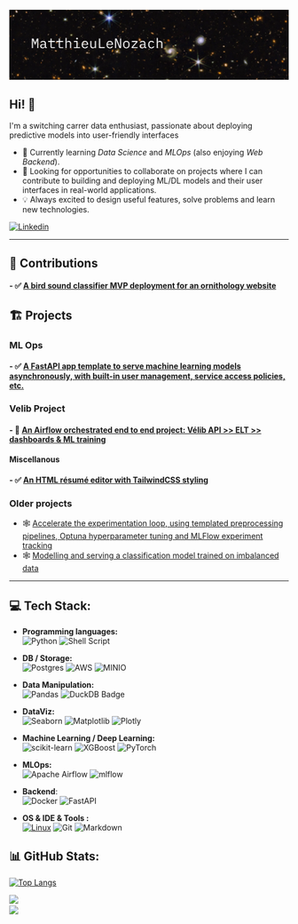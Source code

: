 
![banner](assets/images/webb.png)
## Hi! 👋




I'm a switching carrer data enthusiast, passionate about deploying predictive models into user-friendly interfaces

- 🌱 Currently learning *Data Science* and *MLOps* (also enjoying *Web Backend*).
- 🚀 Looking for opportunities to collaborate on projects where I can contribute to building and deploying  ML/DL models and their user interfaces in real-world applications.
- 💡 Always excited to design useful features, solve problems and learn new technologies.


[![Linkedin](https://img.shields.io/badge/-LinkedIn-blue?style=flat&logo=Linkedin&logoColor=white&link=https://www.linkedin.com/in/mlenozach/)](https://www.linkedin.com/in/mlenozach/)


---
## 👥 Contributions

#### - ✅ [A bird sound classifier MVP deployment for an ornithology website](https://github.com/ValBaron10/BirdSoundClassif)

## 🏗️ Projects

### ML Ops

#### - ✅ [A FastAPI app template to serve machine learning models asynchronously, with built-in user management, service access policies, etc.](https://github.com/MatthieuLeNozach/api_basemodel_for_machine_learning_with_fastapi)



### Velib Project

#### - 🚧 [An Airflow orchestrated end to end project: Vélib API >> ELT >> dashboards & ML training](https://github.com/MatthieuLeNozach/velib_airflow_orchestration_elt_ml)

#### Miscellanous

#### - ✅ [An HTML résumé editor with TailwindCSS styling](https://github.com/MatthieuLeNozach/tailwindcss_resume/tree/main)


### Older projects
- 🕸️ [Accelerate the experimentation loop, using templated preprocessing pipelines, Optuna hyperparameter tuning and MLFlow experiment tracking](https://github.com/MatthieuLeNozach/mlflow_laboratory/tree/main)
- 🕸️ [Modelling and serving a classification model trained on imbalanced data](https://github.com/MatthieuLeNozach/insurance_classification_imalanced)

---
## 💻 Tech Stack:
- **Programming languages:**  
![Python](https://img.shields.io/badge/python-3670A0?style=for-the-badge&logo=python&logoColor=ffdd54) ![Shell Script](https://img.shields.io/badge/shell_script-%23121011.svg?style=for-the-badge&logo=gnu-bash&logoColor=white)

- **DB / Storage:**  
![Postgres](https://img.shields.io/badge/postgres-%23316192.svg?style=for-the-badge&logo=postgresql&logoColor=white) ![AWS](https://img.shields.io/badge/AWS_S3-%23FF9900.svg?style=for-the-badge&logo=amazon-aws&logoColor=white) ![MINIO](https://img.shields.io/badge/minIO-%23B22222.svg?style=for-the-badge&logo=amazon-aws&logoColor=white)

- **Data Manipulation:**  
![Pandas](https://img.shields.io/badge/pandas-%23150458.svg?style=for-the-badge&logo=pandas&logoColor=white) ![DuckDB Badge](https://img.shields.io/badge/DuckDB-FFF000?logo=duckdb&logoColor=000&style=for-the-badge)

- **DataViz:**  
![Seaborn](https://img.shields.io/badge/Seaborn-3776AB?style=for-the-badge&logo=seaborn&logoColor=white) ![Matplotlib](https://img.shields.io/badge/Matplotlib-%23aad4e5.svg?style=for-the-badge&logo=Matplotlib&logoColor=black) ![Plotly](https://img.shields.io/badge/Plotly-%233F4F75.svg?style=for-the-badge&logo=plotly&logoColor=white) 

- **Machine Learning / Deep Learning:**  
![scikit-learn](https://img.shields.io/badge/scikit--learn-%23F7931E.svg?style=for-the-badge&logo=scikit-learn&logoColor=white) ![XGBoost](https://img.shields.io/badge/XGBoost-3776AB?style=for-the-badge&logo=seaborn&logoColor=white) ![PyTorch](https://img.shields.io/badge/PyTorch-%23EE4C2C.svg?style=for-the-badge&logo=PyTorch&logoColor=white) 

- **MLOps:**   
![Apache Airflow](https://img.shields.io/badge/Apache%20Airflow-017CEE?style=for-the-badge&logo=Apache%20Airflow&logoColor=white) ![mlflow](https://img.shields.io/badge/mlflow-%23d9ead3.svg?style=for-the-badge&logo=numpy&logoColor=blue)

- **Backend**:  
![Docker](https://img.shields.io/badge/docker-%230db7ed.svg?style=for-the-badge&logo=docker&logoColor=white) ![FastAPI](https://img.shields.io/badge/FastAPI-005571?style=for-the-badge&logo=fastapi)  

- **OS & IDE & Tools :**  
[![Linux](http://img.shields.io/badge/-Linux-eee?style=for-the-badge&logo=linux&logoColor=D67A10)](https://dinhanhthi.com/tags/linux/) ![Git](https://img.shields.io/badge/git-%23F05033.svg?style=for-the-badge&logo=git&logoColor=white) ![Markdown](https://img.shields.io/badge/markdown-%23000000.svg?style=for-the-badge&logo=markdown&logoColor=white)      



## 📊 GitHub Stats:  


[![Top Langs](https://github-readme-stats.vercel.app/api/top-langs/?username=MatthieuLeNozach)](https://github.com/anuraghazra/github-readme-stats)


![](https://github-readme-stats.vercel.app/api?username=MatthieuLeNozach&theme=dark&hide_border=true&include_all_commits=false&count_private=false)<br/>
![](https://github-readme-streak-stats.herokuapp.com/?user=MatthieuLeNozach&theme=dark&hide_border=true)<br/>


